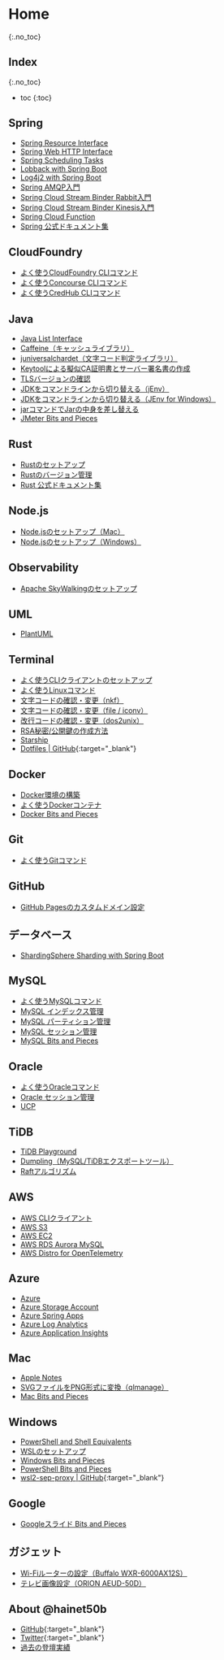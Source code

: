 # Home
{:.no_toc}

## Index
{:.no_toc}

* toc
{:toc}

## Spring
- [Spring Resource Interface](https://hainet50b.github.io/spring/spring-resource-interface)
- [Spring Web HTTP Interface](https://hainet50b.github.io/spring/spring-web-http-interface)
- [Spring Scheduling Tasks](https://hainet50b.github.io/spring/spring-scheduling-tasks)
- [Lobback with Spring Boot](https://hainet50b.github.io/spring/logback-spring-boot)
- [Log4j2 with Spring Boot](https://hainet50b.github.io/spring/log4j2-spring-boot)
- [Spring AMQP入門](https://hainet50b.github.io/spring/spring-amqp-intro)
- [Spring Cloud Stream Binder Rabbit入門](https://hainet50b.github.io/spring/spring-cloud-stream-binder-rabbit-intro)
- [Spring Cloud Stream Binder Kinesis入門](https://hainet50b.github.io/spring/spring-cloud-stream-binder-kinesis-intro)
- [Spring Cloud Function](https://hainet50b.github.io/spring/spring-cloud-function)
- [Spring 公式ドキュメント集](https://hainet50b.github.io/spring/spring-references)

## CloudFoundry
- [よく使うCloudFoundry CLIコマンド](https://hainet50b.github.io/cloudfoundry/cf-commands)
- [よく使うConcourse CLIコマンド](https://hainet50b.github.io/cloudfoundry/fly-commands)
- [よく使うCredHub CLIコマンド](https://hainet50b.github.io/cloudfoundry/credhub-commands)

## Java
- [Java List Interface](https://hainet50b.github.io/java/java-list-interface)
- [Caffeine（キャッシュライブラリ）](https://hainet50b.github.io/java/java-caffeine)
- [juniversalchardet（文字コード判定ライブラリ）](https://hainet50b.github.io/java/java-juniversalchardet)
- [Keytoolによる擬似CA証明書とサーバー署名書の作成](https://hainet50b.github.io/java/java-keytool)
- [TLSバージョンの確認](https://hainet50b.github.io/java/java-tls-version)
- [JDKをコマンドラインから切り替える（jEnv）](https://hainet50b.github.io/java/java-jenv)
- [JDKをコマンドラインから切り替える（JEnv for Windows）](https://hainet50b.github.io/java/java-jenv-for-windows)
- [jarコマンドでJarの中身を差し替える](https://hainet50b.github.io/java/java-jar-command)
- [JMeter Bits and Pieces](https://hainet50b.github.io/java/jmeter-bits-and-pieces)

## Rust
- [Rustのセットアップ](https://hainet50b.github.io/rust/rust-setup)
- [Rustのバージョン管理](https://hainet50b.github.io/rust/rust-version)
- [Rust 公式ドキュメント集](https://hainet50b.github.io/rust/rust-references)

## Node.js
- [Node.jsのセットアップ（Mac）](https://hainet50b.github.io/nodejs/nodejs-setup-mac)
- [Node.jsのセットアップ（Windows）](https://hainet50b.github.io/nodejs/nodejs-setup-windows)

## Observability
- [Apache SkyWalkingのセットアップ](https://hainet50b.github.io/observability/apache-skywalking-setup)

## UML
- [PlantUML](https://hainet50b.github.io/uml/plantuml)

## Terminal
- [よく使うCLIクライアントのセットアップ](https://hainet50b.github.io/terminal/cli-clients)
- [よく使うLinuxコマンド](https://hainet50b.github.io/terminal/linux-commands)
- [文字コードの確認・変更（nkf）](https://hainet50b.github.io/terminal/nkf)
- [文字コードの確認・変更（file / iconv）](https://hainet50b.github.io/terminal/charset)
- [改行コードの確認・変更（dos2unix）](https://hainet50b.github.io/terminal/dos2unix)
- [RSA秘密/公開鍵の作成方法](https://hainet50b.github.io/terminal/rsa-key)
- [Starship](https://hainet50b.github.io/terminal/starship)
- [Dotfiles \| GitHub](https://github.com/hainet50b/Dotfiles){:target="_blank"}

## Docker
- [Docker環境の構築](https://hainet50b.github.io/docker/setting-up-docker)
- [よく使うDockerコンテナ](https://hainet50b.github.io/docker/docker-containers)
- [Docker Bits and Pieces](https://hainet50b.github.io/docker/docker-bits-and-pieces)

## Git
- [よく使うGitコマンド](https://hainet50b.github.io/git/git-commands)

## GitHub
- [GitHub Pagesのカスタムドメイン設定](https://hainet50b.github.io/github/github-pages-custom-domain)

## データベース
- [ShardingSphere Sharding with Spring Boot](https://hainet50b.github.io/database/shardingsphere-sharding-spring-boot)

## MySQL
- [よく使うMySQLコマンド](https://hainet50b.github.io/mysql/mysql-commands)
- [MySQL インデックス管理](https://hainet50b.github.io/mysql/mysql-indexes)
- [MySQL パーティション管理](https://hainet50b.github.io/mysql/mysql-partitioning)
- [MySQL セッション管理](https://hainet50b.github.io/mysql/mysql-sessions)
- [MySQL Bits and Pieces](https://hainet50b.github.io/mysql/mysql-bits-and-pieces)

## Oracle
- [よく使うOracleコマンド](https://hainet50b.github.io/oracle/oracle-commands)
- [Oracle セッション管理](https://hainet50b.github.io/oracle/oracle-manage-sessions)
- [UCP](https://hainet50b.github.io/oracle/ucp)

## TiDB
- [TiDB Playground](https://hainet50b.github.io/tidb/tidb-playground)
- [Dumpling（MySQL/TiDBエクスポートツール）](https://hainet50b.github.io/tidb/dumpling)
- [Raftアルゴリズム](https://hainet50b.github.io/tidb/raft-algorithm)

## AWS
- [AWS CLIクライアント](https://hainet50b.github.io/aws/aws-cli-client)
- [AWS S3](https://hainet50b.github.io/aws/aws-s3)
- [AWS EC2](https://hainet50b.github.io/aws/aws-ec2)
- [AWS RDS Aurora MySQL](https://hainet50b.github.io/aws/aws-rds-aurora-mysql)
- [AWS Distro for OpenTelemetry](https://hainet50b.github.io/aws/aws-distro-for-opentelemetry)

## Azure
- [Azure](https://hainet50b.github.io/azure/azure)
- [Azure Storage Account](https://hainet50b.github.io/azure/azure-storage-account)
- [Azure Spring Apps](https://hainet50b.github.io/azure/azure-spring-apps)
- [Azure Log Analytics](https://hainet50b.github.io/azure/azure-log-analytics)
- [Azure Application Insights](https://hainet50b.github.io/azure/azure-application-insights)

## Mac
- [Apple Notes](https://hainet50b.github.io/mac/apple-notes)
- [SVGファイルをPNG形式に変換（qlmanage）](https://hainet50b.github.io/mac/mac-qlmanage)
- [Mac Bits and Pieces](https://hainet50b.github.io/mac/mac-bits-and-pieces)

## Windows
- [PowerShell and Shell Equivalents](https://hainet50b.github.io/windows/powershell-and-shell-equivalents)
- [WSLのセットアップ](https://hainet50b.github.io/windows/wsl)
- [Windows Bits and Pieces](https://hainet50b.github.io/windows/windows-bits-and-pieces)
- [PowerShell Bits and Pieces](https://hainet50b.github.io/windows/powershell-bits-and-pieces)
- [wsl2-sep-proxy \| GitHub](https://github.com/hainet50b/wsl2-sep-proxy){:target="_blank"}

## Google
- [Googleスライド Bits and Pieces](https://hainet50b.github.io/google/google-slides-bits-and-pieces)

## ガジェット
- [Wi-Fiルーターの設定（Buffalo WXR-6000AX12S）](https://hainet50b.github.io/gadget/buffalo-wxr-6000ax12s)
- [テレビ画像設定（ORION AEUD-50D）](https://hainet50b.github.io/gadget/orion-aeud-50d)

## About @hainet50b
- [GitHub](https://github.com/hainet50b){:target="_blank"}
- [Twitter](https://twitter.com/hainet50b){:target="_blank"}
- [過去の登壇実績](https://hainet50b.github.io/hainet50b/past-talks)
